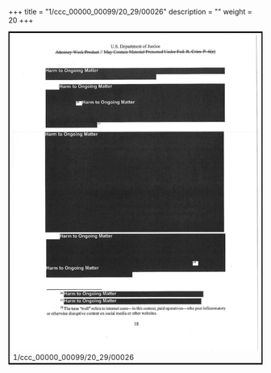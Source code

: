 +++
title = "1/ccc_00000_00099/20_29/00026"
description = ""
weight = 20
+++

<table style="border:2px solid black;max-width:800px;max-height:800px;" 
><tr><td>
<img class="center-fit-jpg"
src="/jpg_/jpg_mueller_report_searchable_026.jpg">
1/ccc_00000_00099/20_29/00026
</img></td></tr></table>
